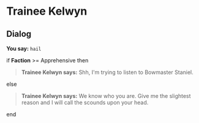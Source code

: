# Trainee Kelwyn
## Dialog

**You say:** `hail`



if **Faction** >= Apprehensive then



>**Trainee Kelwyn says:** Shh, I'm trying to listen to Bowmaster Staniel.


else



>**Trainee Kelwyn says:** We know who you are.  Give me the slightest reason and I will call the scounds upon your head.

end